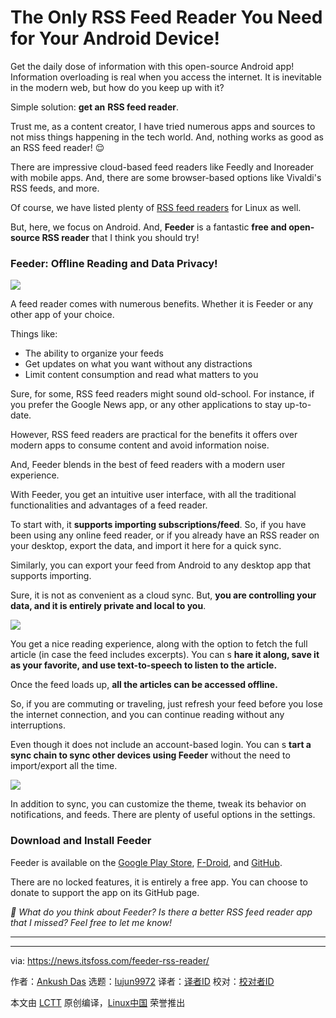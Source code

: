 [#]: subject: "The Only RSS Feed Reader You Need for Your Android Device!"
[#]: via: "https://news.itsfoss.com/feeder-rss-reader/"
[#]: author: "Ankush Das https://news.itsfoss.com/author/ankush/"
[#]: collector: "lujun9972/lctt-scripts-1705972010"
[#]: translator: " "
[#]: reviewer: " "
[#]: publisher: " "
[#]: url: " "

The Only RSS Feed Reader You Need for Your Android Device!
======
Get the daily dose of information with this open-source Android app!
Information overloading is real when you access the internet. It is inevitable in the modern web, but how do you keep up with it?

Simple solution: **get an** **RSS feed reader**.

Trust me, as a content creator, I have tried numerous apps and sources to not miss things happening in the tech world. And, nothing works as good as an RSS feed reader! 😌

There are impressive cloud-based feed readers like Feedly and Inoreader with mobile apps. And, there are some browser-based options like Vivaldi's RSS feeds, and more.

Of course, we have listed plenty of [RSS feed readers][1] for Linux as well.

But, here, we focus on Android. And, **Feeder** is a fantastic **free and open-source RSS reader** that I think you should try!

### Feeder: Offline Reading and Data Privacy!

![][2]

A feed reader comes with numerous benefits. Whether it is Feeder or any other app of your choice.

Things like:

  * The ability to organize your feeds
  * Get updates on what you want without any distractions
  * Limit content consumption and read what matters to you



Sure, for some, RSS feed readers might sound old-school. For instance, if you prefer the Google News app, or any other applications to stay up-to-date.

However, RSS feed readers are practical for the benefits it offers over modern apps to consume content and avoid information noise.

And, Feeder blends in the best of feed readers with a modern user experience.

With Feeder, you get an intuitive user interface, with all the traditional functionalities and advantages of a feed reader.

To start with, it **supports importing subscriptions/feed**. So, if you have been using any online feed reader, or if you already have an RSS reader on your desktop, export the data, and import it here for a quick sync.

Similarly, you can export your feed from Android to any desktop app that supports importing.

Sure, it is not as convenient as a cloud sync. But, **you are controlling your data, and it is entirely private and local to you**.

![][3]

You get a nice reading experience, along with the option to fetch the full article (in case the feed includes excerpts). You can s **hare it along, save it as your favorite, and use text-to-speech to listen to the article.**

Once the feed loads up, **all the articles can be accessed offline.**

So, if you are commuting or traveling, just refresh your feed before you lose the internet connection, and you can continue reading without any interruptions.

Even though it does not include an account-based login. You can s **tart a sync chain to sync other devices using Feeder** without the need to import/export all the time.

![][4]

In addition to sync, you can customize the theme, tweak its behavior on notifications, and feeds. There are plenty of useful options in the settings.

### Download and Install Feeder

Feeder is available on the [Google Play Store][5], [F-Droid][6], and [GitHub][7].

There are no locked features, it is entirely a free app. You can choose to donate to support the app on its GitHub page.

_💭 What do you think about Feeder? Is there a better RSS feed reader app that I missed? Feel free to let me know!_

* * *

--------------------------------------------------------------------------------

via: https://news.itsfoss.com/feeder-rss-reader/

作者：[Ankush Das][a]
选题：[lujun9972][b]
译者：[译者ID](https://github.com/译者ID)
校对：[校对者ID](https://github.com/校对者ID)

本文由 [LCTT](https://github.com/LCTT/TranslateProject) 原创编译，[Linux中国](https://linux.cn/) 荣誉推出

[a]: https://news.itsfoss.com/author/ankush/
[b]: https://github.com/lujun9972
[1]: https://itsfoss.com/feed-reader-apps-linux/
[2]: https://news.itsfoss.com/content/images/2024/04/feeder-home-ft.jpg
[3]: https://news.itsfoss.com/content/images/2024/04/feeder-reading-ft.jpg
[4]: https://news.itsfoss.com/content/images/2024/04/feeder-settings-ft.jpg
[5]: https://play.google.com/store/apps/details?id=com.nononsenseapps.feeder.play&pli=1
[6]: https://f-droid.org/packages/com.nononsenseapps.feeder/
[7]: https://github.com/spacecowboy/Feeder
